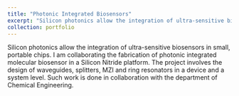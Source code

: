 ```yaml
---
title: "Photonic Integrated Biosensors"
excerpt: "Silicon photonics allow the integration of ultra-sensitive biosensors in small, portable chips. I am collaborating the fabrication of photonic integrated molecular biosensor in  a Silicon Nitride platform. The project involves the design of waveguides, splitters, MZI and ring resonators in a device and a system level. Such work is done in collaboration with the department of Chemical Engineering. <br/><img src='/images/image_project3.png'>"
collection: portfolio
---
```


Silicon photonics allow the integration of ultra-sensitive biosensors in small, portable chips. I am collaborating the fabrication of photonic integrated molecular biosensor in  a Silicon Nitride platform. The project involves the design of waveguides, splitters, MZI and ring resonators in a device and a system level. Such work is done in collaboration with the department of Chemical Engineering.
